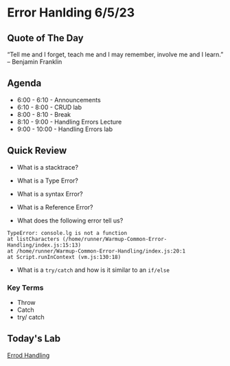 # Error Hanlding 6/5/23

## Quote of The Day
“Tell me and I forget, teach me and I may remember, involve me and I learn.”
– Benjamin Franklin

## Agenda
* 6:00 - 6:10 - Announcements
* 6:10 - 8:00 - CRUD lab
* 8:00 - 8:10 - Break
* 8:10 - 9:00 - Handling Errors Lecture
* 9:00 - 10:00 - Handling Errors lab



## Quick Review

  - What is a stacktrace?

  - What is a Type Error?

  - What is a syntax Error?

  - What is a Reference Error?

  - What does the following error tell us?

  ```
  TypeError: console.lg is not a function
at listCharacters (/home/runner/Warmup-Common-Error-Handling/index.js:15:13)
at /home/runner/Warmup-Common-Error-Handling/index.js:20:1
at Script.runInContext (vm.js:130:18)
```
  
  - What is a `try/catch` and how is it similar to an `if/else`

### Key Terms
 - Throw
 - Catch
 - try/ catch

## Today's Lab
[Errod Handling](https://github.com/10-2-pursuit/lab-error-handling)



